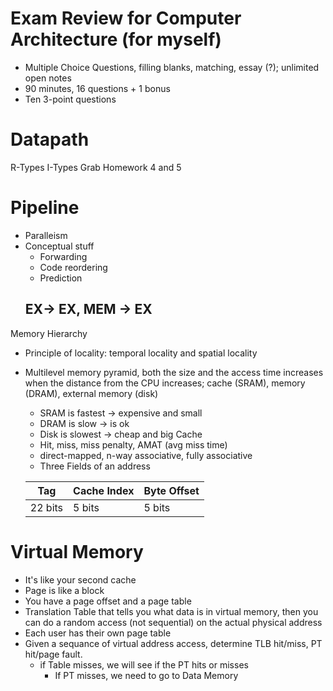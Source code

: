 # Exam Review for Computer Architecture (for myself)
* Multiple Choice Questions, filling blanks, matching, essay (?); unlimited open notes
* 90 minutes, 16 questions + 1 bonus
* Ten 3-point questions
# Datapath
R-Types
I-Types
Grab Homework 4 and 5
# Pipeline
* Paralleism
* Conceptual stuff
  * Forwarding
  * Code reordering
  * Prediction
  ## EX-> EX, MEM -> EX
Memory Hierarchy
* Principle of locality: temporal locality and spatial locality
* Multilevel memory pyramid, both the size and the access time increases when the distance from the CPU increases; cache (SRAM), memory (DRAM), external memory (disk)
  * SRAM is fastest -> expensive and small
  * DRAM is slow -> is ok
  * Disk is slowest -> cheap and big
Cache
  * Hit, miss, miss penalty, AMAT (avg miss time)
  * direct-mapped, n-way associative, fully associative
  * Three Fields of an address
  
  |Tag|Cache Index|Byte Offset|
  |---|-----------|-----------|
  |22 bits|5 bits|5 bits     |

# Virtual Memory
* It's like your second cache
* Page is like a block
* You have a page offset and a page table
* Translation Table that tells you what data is in virtual memory, then you can do a random access (not sequential) on the actual physical address
* Each user has their own page table
* Given a sequance of virtual address access, determine TLB hit/miss, PT hit/page fault.
  * if Table misses, we will see if the PT hits or misses
    * If PT misses, we need to go to Data Memory










